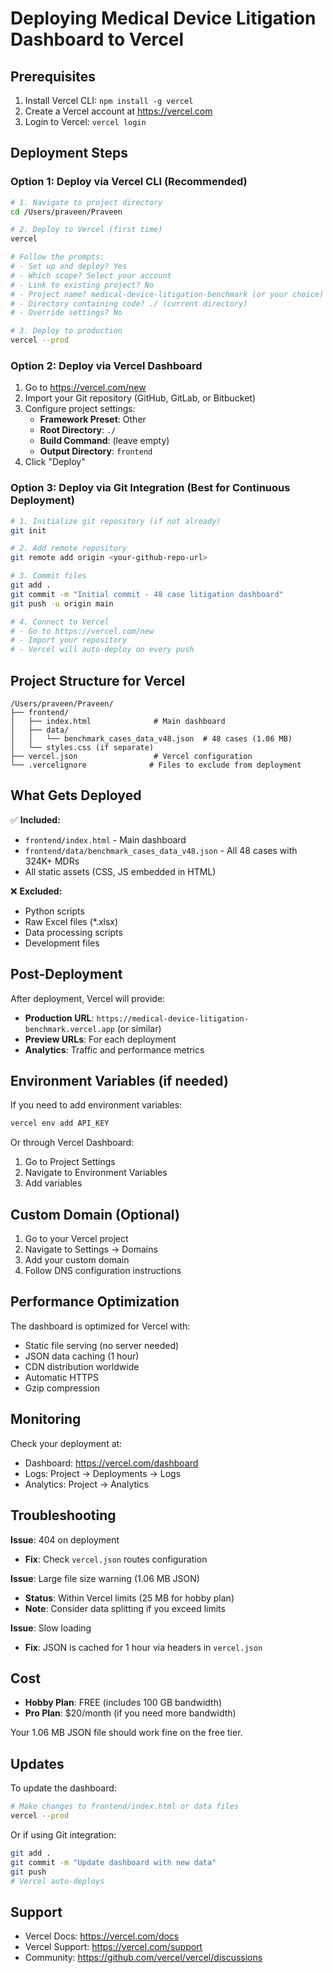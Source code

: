 # Deploying Medical Device Litigation Dashboard to Vercel

## Prerequisites
1. Install Vercel CLI: `npm install -g vercel`
2. Create a Vercel account at https://vercel.com
3. Login to Vercel: `vercel login`

## Deployment Steps

### Option 1: Deploy via Vercel CLI (Recommended)

```bash
# 1. Navigate to project directory
cd /Users/praveen/Praveen

# 2. Deploy to Vercel (first time)
vercel

# Follow the prompts:
# - Set up and deploy? Yes
# - Which scope? Select your account
# - Link to existing project? No
# - Project name? medical-device-litigation-benchmark (or your choice)
# - Directory containing code? ./ (current directory)
# - Override settings? No

# 3. Deploy to production
vercel --prod
```

### Option 2: Deploy via Vercel Dashboard

1. Go to https://vercel.com/new
2. Import your Git repository (GitHub, GitLab, or Bitbucket)
3. Configure project settings:
   - **Framework Preset**: Other
   - **Root Directory**: `./`
   - **Build Command**: (leave empty)
   - **Output Directory**: `frontend`
4. Click "Deploy"

### Option 3: Deploy via Git Integration (Best for Continuous Deployment)

```bash
# 1. Initialize git repository (if not already)
git init

# 2. Add remote repository
git remote add origin <your-github-repo-url>

# 3. Commit files
git add .
git commit -m "Initial commit - 48 case litigation dashboard"
git push -u origin main

# 4. Connect to Vercel
# - Go to https://vercel.com/new
# - Import your repository
# - Vercel will auto-deploy on every push
```

## Project Structure for Vercel

```
/Users/praveen/Praveen/
├── frontend/
│   ├── index.html              # Main dashboard
│   ├── data/
│   │   └── benchmark_cases_data_v48.json  # 48 cases (1.06 MB)
│   └── styles.css (if separate)
├── vercel.json                 # Vercel configuration
└── .vercelignore              # Files to exclude from deployment
```

## What Gets Deployed

✅ **Included:**
- `frontend/index.html` - Main dashboard
- `frontend/data/benchmark_cases_data_v48.json` - All 48 cases with 324K+ MDRs
- All static assets (CSS, JS embedded in HTML)

❌ **Excluded:**
- Python scripts
- Raw Excel files (*.xlsx)
- Data processing scripts
- Development files

## Post-Deployment

After deployment, Vercel will provide:
- **Production URL**: `https://medical-device-litigation-benchmark.vercel.app` (or similar)
- **Preview URLs**: For each deployment
- **Analytics**: Traffic and performance metrics

## Environment Variables (if needed)

If you need to add environment variables:
```bash
vercel env add API_KEY
```

Or through Vercel Dashboard:
1. Go to Project Settings
2. Navigate to Environment Variables
3. Add variables

## Custom Domain (Optional)

1. Go to your Vercel project
2. Navigate to Settings → Domains
3. Add your custom domain
4. Follow DNS configuration instructions

## Performance Optimization

The dashboard is optimized for Vercel with:
- Static file serving (no server needed)
- JSON data caching (1 hour)
- CDN distribution worldwide
- Automatic HTTPS
- Gzip compression

## Monitoring

Check your deployment at:
- Dashboard: https://vercel.com/dashboard
- Logs: Project → Deployments → Logs
- Analytics: Project → Analytics

## Troubleshooting

**Issue**: 404 on deployment
- **Fix**: Check `vercel.json` routes configuration

**Issue**: Large file size warning (1.06 MB JSON)
- **Status**: Within Vercel limits (25 MB for hobby plan)
- **Note**: Consider data splitting if you exceed limits

**Issue**: Slow loading
- **Fix**: JSON is cached for 1 hour via headers in `vercel.json`

## Cost

- **Hobby Plan**: FREE (includes 100 GB bandwidth)
- **Pro Plan**: $20/month (if you need more bandwidth)

Your 1.06 MB JSON file should work fine on the free tier.

## Updates

To update the dashboard:
```bash
# Make changes to frontend/index.html or data files
vercel --prod
```

Or if using Git integration:
```bash
git add .
git commit -m "Update dashboard with new data"
git push
# Vercel auto-deploys
```

## Support

- Vercel Docs: https://vercel.com/docs
- Vercel Support: https://vercel.com/support
- Community: https://github.com/vercel/vercel/discussions
